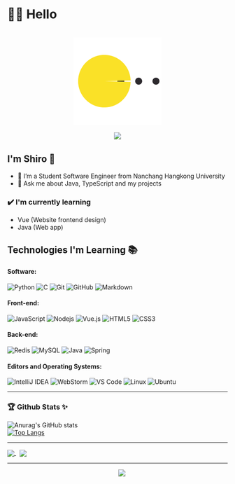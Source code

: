 # 👋🏻 Hello
<div align="center">
	<br>
	<img src="https://raw.githubusercontent.com/Aniket965/Aniket965/master/pacman.svg?sanitize=true" width="200" height="200">
</div>
<p align="center"><img src="https://i.imgur.com/A6bWGFl.gif"/></p>

## I'm Shiro 🌻
- 🔭 I’m a Student Software Engineer from Nanchang Hangkong University
- 💬 Ask me about Java, TypeScript and my projects
### ✔️ I'm currently learning
- Vue (Website frontend design)
- Java (Web app)

## Technologies I'm Learning :books:

#### Software:

![Python](http://img.shields.io/badge/-Python-3776AB?style=flat-square&logo=python&logoColor=ffff4a)
![C](https://img.shields.io/badge/-C-black?style=flat-square&logo=c)
![Git](https://img.shields.io/badge/-Git-black?style=flat-square&logo=git)
![GitHub](https://img.shields.io/badge/-GitHub-333333?style=flat&logo=github)
![Markdown](https://img.shields.io/badge/-Markdown-333333?style=flat&logo=markdown)

#### Front-end:

![JavaScript](https://img.shields.io/badge/-JavaScript-%23F7DF1C?style=flat-square&logo=javascript&logoColor=000000&color=d1b01f)
![Nodejs](https://img.shields.io/badge/-Nodejs-black?style=flat-square&logo=Node.js&logoColor=00d632)
![Vue.js](https://img.shields.io/badge/-VueJS-333333?style=flat&logo=Vue.js)
![HTML5](https://img.shields.io/badge/-HTML5-333333?style=flat&logo=HTML5)
![CSS3](https://img.shields.io/badge/-CSS3-black?style=flat-square&logo=css3)

#### Back-end:

![Redis](https://img.shields.io/badge/-Redis-DC382D?style=flat-square&logo=redis&logoColor=ffffff)
![MySQL](https://img.shields.io/badge/-MySQL-333333?style=flat&logo=mysql)
![Java](http://img.shields.io/badge/-Java-007396?style=flat-square&logo=java&logoColor=ffffff)
![Spring](http://img.shields.io/badge/-Spring-6DB33F?style=flat-square&logo=spring&logoColor=ffffff)


#### Editors and Operating Systems:

![IntelliJ IDEA](http://img.shields.io/badge/-IntelliJ%20IDEA-000000?style=flat-square&logo=intellij-idea&logoColor=ffffff)
![WebStorm](http://img.shields.io/badge/-WebStorm%20-000000?style=flat-square&logo=WebStorm&logoColor=ffffff)
![VS Code](http://img.shields.io/badge/-VS%20Code-007ACC?style=flat-square&logo=visual-studio-code&logoColor=ffffff)
![Linux](https://img.shields.io/badge/-Linux-333333?style=flat&logo=Linux&logoColor=FCC624)
![Ubuntu](https://img.shields.io/badge/-Ubuntu-black?style=flat-square&logo=ubuntu)

<hr/>

### 🏆 Github Stats ✨
![Anurag's GitHub stats](https://github-readme-stats.vercel.app/api?username=Shiro-Sagiri&count_private=true&hide_title=true&hide_border=true&show_icons=true&count_private=true&include_all_commits=true&line_height=21&bg_color=0,EC6C6C,FFD479,FFFC79,73FA79&theme=graywhite&locale=cn)<br/>
[![Top Langs](https://github-readme-stats.vercel.app/api/top-langs/?username=Shiro-Sagiri&hide_title=true&hide_border=true&count_private=true&layout=compact&bg_color=0,73FA79,73FDFF,D783FF&locale=cn&theme=graywhite)](https://github.com/anuraghazra/github-readme-stats)
<hr/>

<a href="https://github.com/anuraghazra/github-readme-stats">
  <img align="center" src="https://github-readme-stats.vercel.app/api/pin/?username=Shiro-Sagiri&repo=sky-take-out" />
</a>&nbsp;
<a href="https://github.com/anuraghazra/convoychat">
  <img align="center" src="https://github-readme-stats.vercel.app/api/pin/?username=Shiro-Sagiri&repo=Vue3-big-event-admin" />
</a>

<hr/>
<img align= "right" width= "250" src= "https://pa1.narvii.com/6580/8098c6e9207376889eeb0532d9f5a0723c4d73f5_hq.gif"/>
